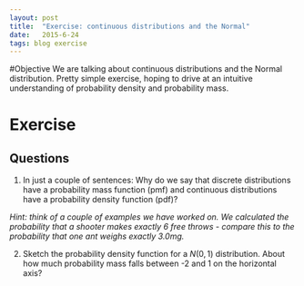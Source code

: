 ```yaml
---
layout: post
title:  "Exercise: continuous distributions and the Normal"
date:   2015-6-24
tags: blog exercise
---
```


#Objective
We are talking about continuous distributions and the Normal distribution. Pretty simple exercise, hoping to drive at an intuitive understanding of probability density and probability mass.

# Exercise

## Questions

1. In just a couple of sentences: Why do we say that discrete distributions have a probability mass function (pmf) and continuous distributions have a probability density function (pdf)?

*Hint: think of a couple of examples we have worked on. We calculated the probability that a shooter makes exactly 6 free throws - compare this to the probability that one ant weighs exactly 3.0mg.*

2. Sketch the probability density function for a $N(0,1)$ distribution. About how much probability mass falls between -2 and 1 on the horizontal axis?

